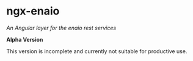 # ngx-enaio

_An Angular layer for the enaio rest services_

**Alpha Version**

This version is incomplete and currently not suitable for productive use.

